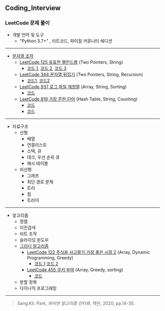 ## Coding_Interview
### LeetCode 문제 풀이

* 개발 언어 및 도구
  * "Python 3.7+" , 리트코드, 파이참 커뮤니티 에디션
  
---------------------------------------

* [문자열 조작](https://github.com/chokwonsik/Coding_Interview/tree/main/6_String_Manipulation)
  * [LeetCode 125 유효한 팰린드롬](https://leetcode.com/problems/valid-palindrome/) (Two Pointers, String)
    * [코드 1](https://github.com/chokwonsik/Coding_Interview/blob/main/6_String_Manipulation/1_leetcode_125_Valid-Palindrome/1_leetcode_125_slicing.py),
      [코드 2](https://github.com/chokwonsik/Coding_Interview/blob/main/6_String_Manipulation/1_leetcode_125_Valid-Palindrome/1_leetcode_125_deque.py), 
      [코드 3](https://github.com/chokwonsik/Coding_Interview/blob/main/6_String_Manipulation/1_leetcode_125_Valid-Palindrome/1_leetcode_125_list.py)
  * [LeetCode 344 문자열 뒤집기](https://leetcode.com/problems/reverse-string/) (Two Pointers, String, Recursion)
    * [코드1](https://github.com/chokwonsik/Coding_Interview/blob/main/6_String_Manipulation/2_leetcode_344_Reverse-String/2_leetcode_344_Pytonic.py), 
      [코드2](https://github.com/chokwonsik/Coding_Interview/blob/main/6_String_Manipulation/2_leetcode_344_Reverse-String/2_leetcode_344_Two-Pointer.py)
  * [LeetCode 937 로그 파일 재정렬](https://leetcode.com/problems/reorder-data-in-log-files/) (Array, String, Sorting)
    * [코드](https://github.com/chokwonsik/Coding_Interview/blob/main/6_String_Manipulation/3_leetcode_937_Reorder-Log-Files/3_leetcode_937_Reorder-Data-in-Log-Files.py)
  * [LeetCode 819 가장 흔한 단어](https://leetcode.com/problems/most-common-word/) (Hash Table, String, Counting)
    * [코드](https://github.com/chokwonsik/Coding_Interview/blob/main/6_String_Manipulation/4_leetcode_819_Most-Common-Word/4_leetcode_819_Most-Common-Word.py)
    * [코드](https://github.com/chokwonsik/Coding_Interview/blob/main/6_String_Manipulation/4_leetCode_819_Most-Common-Word/4_leetcode_819_Most-Common-Word.py)


---------------------------------------
* 자료구조
  * 선형
    * 배열 
    * 연결리스트 
    * 스택, 큐 
    * 데크, 우선 순위 큐 
    * 해시 테이블
  * 비선형
    * 그래프 
    * 최단 경로 문제 
    * 트리 
    * 힙 
    * 트라이

---------------------------------------

* 알고리즘
  * 정렬 
  * 이진검색 
  * 비트 조작 
  * 슬라이딩 윈도우 
  * [그리디 알고리즘](https://github.com/chokwonsik/Coding_Interview/tree/main/Algorithm/21_Greedy_Algorithm)  
    * [LeetCode 122 주식을 사고팔기 가장 좋은 시점 2](https://leetcode.com/problems/best-time-to-buy-and-sell-stock-ii/) (Array, Dynamic Programming, Greedy)
      - [코드 1](https://github.com/chokwonsik/Coding_Interview/blob/main/Algorithm/21_Greedy_Algorithm/78_leetcode_122_Best-Time-to-Buy-and-Sell-Stock-II/78_leetcode_122_Pythonic.py) 
        [코드 2](https://github.com/chokwonsik/Coding_Interview/blob/main/Algorithm/21_Greedy_Algorithm/78_leetcode_122_Best-Time-to-Buy-and-Sell-Stock-II/78_leetcode_122.py)
    * [LeetCode 455 쿠키 부여](https://leetcode.com/problems/assign-cookies/) (Array, Greedy, sorting)
      * [코드](https://github.com/chokwonsik/Coding_Interview/blob/main/Algorithm/21_Greedy_Algorithm/82_leetcode_455_Assign-Cookies/82_leetcode_455.py)
  * 분할 정복 
  * 다이나믹 프로그래밍


---------------------------------------

>Sang.Kil. Park, _파이썬 알고리즘 인터뷰_, 책만, 2020, pp.14-35.
